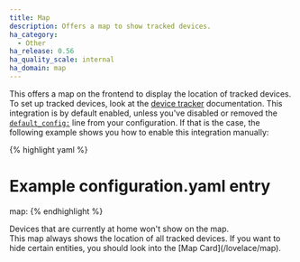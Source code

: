 ```yaml
---
title: Map
description: Offers a map to show tracked devices.
ha_category:
  - Other
ha_release: 0.56
ha_quality_scale: internal
ha_domain: map
---
```


This offers a map on the frontend to display the location of tracked devices. To set up tracked devices, look at the [device tracker](/integrations/device_tracker/) documentation. This integration is by default enabled, unless you've disabled or removed the [`default_config:`](https://www.openpeerpower.io/integrations/default_config/) line from your configuration. If that is the case, the following example shows you how to enable this integration manually:

{% highlight yaml %}
# Example configuration.yaml entry
map:
{% endhighlight %}

<div class='note'>
Devices that are currently at home won't show on the map.
</div>

<div class='note'>
This map always shows the location of all tracked devices. If you want to hide certain entities, you should look into the [Map Card](/lovelace/map).
</div>
